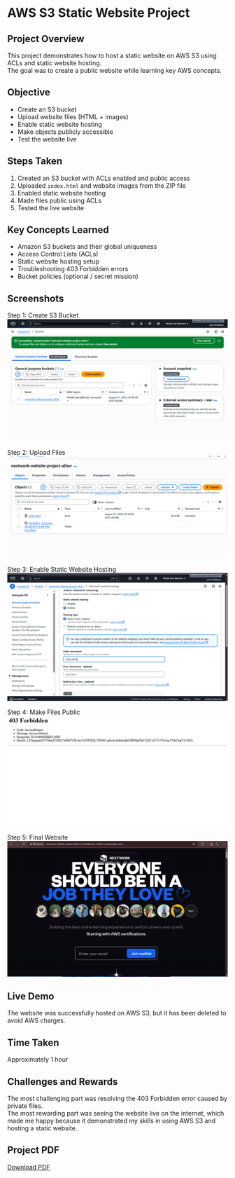 # AWS S3 Static Website Project

## Project Overview
This project demonstrates how to host a static website on AWS S3 using ACLs and static website hosting.  
The goal was to create a public website while learning key AWS concepts.

## Objective
- Create an S3 bucket
- Upload website files (HTML + images)
- Enable static website hosting
- Make objects publicly accessible
- Test the website live

## Steps Taken
1. Created an S3 bucket with ACLs enabled and public access
2. Uploaded `index.html` and website images from the ZIP file
3. Enabled static website hosting
4. Made files public using ACLs
5. Tested the live website

## Key Concepts Learned
- Amazon S3 buckets and their global uniqueness
- Access Control Lists (ACLs)
- Static website hosting setup
- Troubleshooting 403 Forbidden errors
- Bucket policies (optional / secret mission)

## Screenshots
Step 1: Create S3 Bucket  
![Step 1](aws-s3-static-website/docs/Step1_CreateBucket.png)

Step 2: Upload Files  
![Step 2](aws-s3-static-website/docs/Step2_UploadFiles.png)

Step 3: Enable Static Website Hosting  
![Step 3](aws-s3-static-website/docs/Step3_EnableHosting.png)

Step 4: Make Files Public  
![Step 4](aws-s3-static-website/docs/Step4_MakePublic.png)

Step 5: Final Website  
![Step 5](aws-s3-static-website/docs/Step5_FinalWebsite.png)


## Live Demo
The website was successfully hosted on AWS S3, but it has been deleted to avoid AWS charges.

## Time Taken
Approximately 1 hour

## Challenges and Rewards
The most challenging part was resolving the 403 Forbidden error caused by private files.  
The most rewarding part was seeing the website live on the internet, which made me happy because it demonstrated my skills in using AWS S3 and hosting a static website.

## Project PDF
[Download PDF](aws-s3-static-website/docs/NextWork_S3_Project.pdf)
